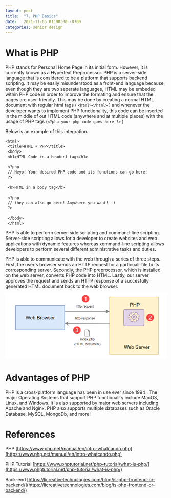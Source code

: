 ```yaml
---
layout: post
title:  "7. PHP Basics"
date:   2021-11-05 01:00:00 -0700
categories: senior design
---
```

<html><head><link rel="stylesheet" type="text/css" href="/../style2.css"></head><style></style></html>

# What is PHP

PHP stands for Personal Home Page in its initial form. However, it is currently known as a Hypertext Preprocessor. PHP is a server-side language that is considered to be a platform that supports backend scripting. It may be easily misunderstood as a front-end language because, even though they are two seperate languages, HTML may be embeded within PHP code in order to improve the formating and ensure that the pages are user-friendly. 
This may be done by creating a normal HTML document with regular html tags ( `<html></html>` ) and whenever the developer wants to implement PHP functionality, this code can be inserted in the middle of out HTML code (anywhere and at multiple places) with the usage of PHP tags (`<?php your-php-code-goes-here ?>` )

Below is an example of this integration.

```
<html> 
 <title>HTML + PHP</title>
 <body>
 <h1>HTML Code in a header1 tag</h1>

 <?php
 // Heyo! Your desired PHP code and its functions can go here!
 ?>

 <b>HTML in a body tag</b>

 <?php
 // they can also go here! Anywhere you want! :)
 ?>

 </body>
 </html>
```

PHP is able to perform server-side scripting and command-line scripting. Server-side scripting allows for a developer to create websites and web applications with dynamic features whereas xommand-line scripting allows developers to perform several different administrative tasks and duties. 

PHP is able to communicate with the web through a series of three steps. First, the user's browser sends an HTTP request for a particualr file to its corrosponding server. Secondly, the PHP preprocessor, which is installed on the web server, converts PHP code into HTML. Lastly, our server approves the request and sends an HTTP response of a succesfully generated HTML document back to the web browser.

![php-diagram](/images/php-diagram.png)

# Advantages of PHP

PHP is a cross-platform language has been in use ever since 1994 . The major Operating Systems that support PHP functionality include MacOS, Linux, and Windows. It is also supported by major web servers including Apache and Nginx. PHP also supports multiple databases such as Oracle Database, MySQL, MongoDb, and more!

# References

PHP [https://www.php.net/manual/en/intro-whatcando.php](https://www.php.net/manual/en/intro-whatcando.php)

PHP Tutorial [https://www.phptutorial.net/php-tutorial/what-is-php/](https://www.phptutorial.net/php-tutorial/what-is-php/)

Back-end [https://licreativetechnologies.com/blog/is-php-frontend-or-backend/](https://licreativetechnologies.com/blog/is-php-frontend-or-backend/)
